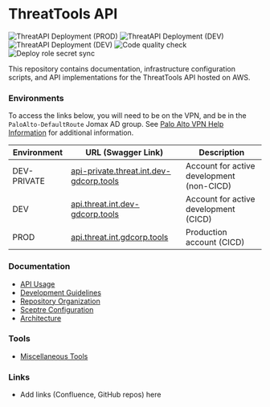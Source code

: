 # ThreatTools API

![ThreatAPI Deployment (PROD)](https://github.com/gdcorp-infosec/threat-api/workflows/ThreatAPI%20Deployment%20(PROD)/badge.svg)
![ThreatAPI Deployment (DEV)](https://github.com/gdcorp-infosec/threat-api/workflows/ThreatAPI%20Deployment%20(DEV)/badge.svg)
![ThreatAPI Deployment (DEV)](https://github.com/gdcorp-infosec/threat-api/workflows/ThreatAPI%20Deployment%20(DEV-PRIVATE)/badge.svg)
![Code quality check](https://github.com/gdcorp-infosec/threat-api/workflows/Code%20quality%20check/badge.svg)
![Deploy role secret sync](https://github.com/gdcorp-infosec/threat-api/workflows/Deploy%20Role%20secrets%20automatic%20sync/badge.svg)


This repository contains documentation, infrastructure configuration scripts,
and API implementations for the ThreatTools API hosted on AWS.

### Environments

To access the links below, you will need to be on the VPN, and be in the `PaloAlto-DefaultRoute` Jomax AD group. See [Palo Alto VPN Help Information](https://confluence.godaddy.com/pages/viewpage.action?spaceKey=CORPNET&title=Palo+Alto+VPN+Help+Information) for additional information.


| Environment | URL (Swagger Link)                                                                                                                  | Description                               |
| ----------- | ----------------------------------------------------------------------------------------------------------------------------------- | ----------------------------------------- |
| DEV-PRIVATE | [api-private.threat.int.dev-gdcorp.tools](https://sso.dev-gdcorp.tools/login?realm=jomax&app=api-private.threat.int&path=/swagger/) | Account for active development (non-CICD) |
| DEV         | [api.threat.int.dev-gdcorp.tools](https://sso.dev-gdcorp.tools/login?realm=jomax&app=api.threat.int&path=/swagger/)                 | Account for active development (CICD)     |
| PROD        | [api.threat.int.gdcorp.tools](https://sso.gdcorp.tools/login?realm=jomax&app=api.threat.int&path=/swagger/)                         | Production account (CICD)                 |

### Documentation

* [API Usage](docs/USAGE.md)
* [Development Guidelines](docs/DEVELOPMENT.md)
* [Repository Organization](docs/ORGANIZATION.md)
* [Sceptre Configuration](sceptre/README.md)
* [Architecture](docs/ARCHITECTURE.md)

### Tools

* [Miscellaneous Tools](tools/README.md)

### Links

* Add links (Confluence, GitHub repos) here
